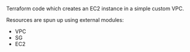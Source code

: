 Terraform code which creates an EC2 instance in a simple custom VPC.

Resources are spun up using external modules:
- VPC
- SG
- EC2
